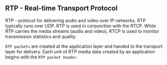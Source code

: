 RTP - Real-time Transport Protocol
-

RTP - protocol for delivering audio and video over IP networks.
RTP typically runs over UDP.
RTP is used in conjunction with the RTCP.
While RTP carries the media streams (audio and video), RTCP is used to monitor transmission
statistics and quality.

`RTP packets` are created at the application layer and handed to the transport layer for delivery.
Each unit of RTP media data created by an application begins with the `RTP packet header`.
